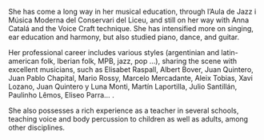 She has come a long way in her musical education, through l’Aula de Jazz i Música Moderna del Conservari del Liceu, and still on her way with Anna Catalá and the Voice Craft technique. She has intensified more on singing, ear education and harmony, but also studied piano, dance, and guitar.

Her professional career includes various styles (argentinian and latin-american folk, Iberian folk, MPB, jazz, pop …), sharing the scene with excellent musicians, such as Elisabet Raspall, Albert Bover, Juan Quintero, Juan Pablo Chapital, Mario Rossy, Marcelo Mercadante, Aleix Tobias, Xavi Lozano, Juan Quintero y Luna Monti, Martín Laportilla, Julio Santillán, Paulinho Lêmos, Eliseo Parra… .

She also possesses a rich experience as a teacher in several schools, teaching voice and body percussion to children as well as adults, among other disciplines.
